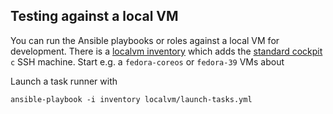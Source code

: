 Testing against a local VM
---------------------------

You can run the Ansible playbooks or roles against a local VM for development.
There is a [localvm inventory](../inventory/localvm) which adds the
[standard cockpit](https://github.com/cockpit-project/cockpit/blob/main/test/README.md#convenient-test-vm-ssh-access)
`c` SSH machine. Start e.g. a `fedora-coreos` or `fedora-39` VMs about

Launch a task runner with

    ansible-playbook -i inventory localvm/launch-tasks.yml
